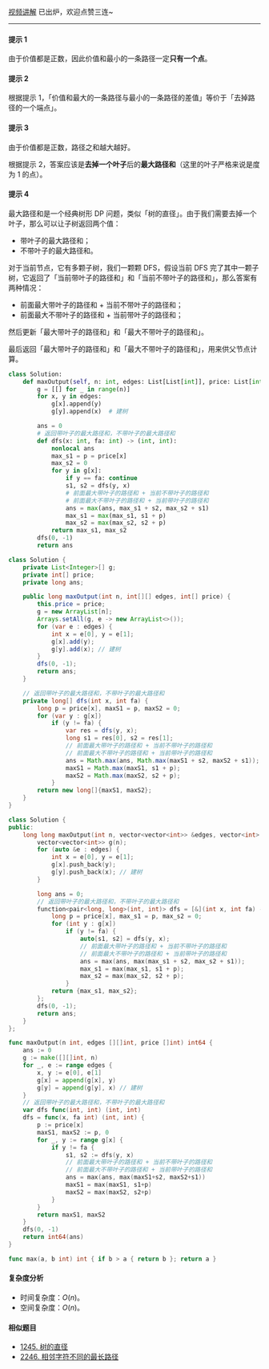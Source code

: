 [视频讲解](https://www.bilibili.com/video/BV1QT41127kJ/) 已出炉，欢迎点赞三连~

---

#### 提示 1

由于价值都是正数，因此价值和最小的一条路径一定**只有一个点**。

#### 提示 2

根据提示 1，「价值和最大的一条路径与最小的一条路径的差值」等价于「去掉路径的一个端点」。

#### 提示 3

由于价值都是正数，路径之和越大越好。

根据提示 2，答案应该是**去掉一个叶子**后的**最大路径和**（这里的叶子严格来说是度为 $1$ 的点）。

#### 提示 4

最大路径和是一个经典树形 DP 问题，类似「树的直径」。由于我们需要去掉一个叶子，那么可以让子树返回两个值：

- 带叶子的最大路径和；
- 不带叶子的最大路径和。

对于当前节点，它有多颗子树，我们一颗颗 DFS，假设当前 DFS 完了其中一颗子树，它返回了「当前带叶子的路径和」和「当前不带叶子的路径和」，那么答案有两种情况：

- 前面最大带叶子的路径和 + 当前不带叶子的路径和；
- 前面最大不带叶子的路径和 + 当前带叶子的路径和；

然后更新「最大带叶子的路径和」和「最大不带叶子的路径和」。

最后返回「最大带叶子的路径和」和「最大不带叶子的路径和」，用来供父节点计算。

```py [sol1-Python3]
class Solution:
    def maxOutput(self, n: int, edges: List[List[int]], price: List[int]) -> int:
        g = [[] for _ in range(n)]
        for x, y in edges:
            g[x].append(y)
            g[y].append(x)  # 建树

        ans = 0
        # 返回带叶子的最大路径和，不带叶子的最大路径和
        def dfs(x: int, fa: int) -> (int, int):
            nonlocal ans
            max_s1 = p = price[x]
            max_s2 = 0
            for y in g[x]:
                if y == fa: continue
                s1, s2 = dfs(y, x)
                # 前面最大带叶子的路径和 + 当前不带叶子的路径和
                # 前面最大不带叶子的路径和 + 当前带叶子的路径和
                ans = max(ans, max_s1 + s2, max_s2 + s1)
                max_s1 = max(max_s1, s1 + p)
                max_s2 = max(max_s2, s2 + p)
            return max_s1, max_s2
        dfs(0, -1)
        return ans
```

```java [sol1-Java]
class Solution {
    private List<Integer>[] g;
    private int[] price;
    private long ans;

    public long maxOutput(int n, int[][] edges, int[] price) {
        this.price = price;
        g = new ArrayList[n];
        Arrays.setAll(g, e -> new ArrayList<>());
        for (var e : edges) {
            int x = e[0], y = e[1];
            g[x].add(y);
            g[y].add(x); // 建树
        }
        dfs(0, -1);
        return ans;
    }

    // 返回带叶子的最大路径和，不带叶子的最大路径和
    private long[] dfs(int x, int fa) {
        long p = price[x], maxS1 = p, maxS2 = 0;
        for (var y : g[x])
            if (y != fa) {
                var res = dfs(y, x);
                long s1 = res[0], s2 = res[1];
                // 前面最大带叶子的路径和 + 当前不带叶子的路径和
                // 前面最大不带叶子的路径和 + 当前带叶子的路径和
                ans = Math.max(ans, Math.max(maxS1 + s2, maxS2 + s1));
                maxS1 = Math.max(maxS1, s1 + p);
                maxS2 = Math.max(maxS2, s2 + p);
            }
        return new long[]{maxS1, maxS2};
    }
}
```

```cpp [sol1-C++]
class Solution {
public:
    long long maxOutput(int n, vector<vector<int>> &edges, vector<int> &price) {
        vector<vector<int>> g(n);
        for (auto &e : edges) {
            int x = e[0], y = e[1];
            g[x].push_back(y);
            g[y].push_back(x); // 建树
        }

        long ans = 0;
        // 返回带叶子的最大路径和，不带叶子的最大路径和
        function<pair<long, long>(int, int)> dfs = [&](int x, int fa) -> pair<long, long> {
            long p = price[x], max_s1 = p, max_s2 = 0;
            for (int y : g[x])
                if (y != fa) {
                    auto[s1, s2] = dfs(y, x);
                    // 前面最大带叶子的路径和 + 当前不带叶子的路径和
                    // 前面最大不带叶子的路径和 + 当前带叶子的路径和
                    ans = max(ans, max(max_s1 + s2, max_s2 + s1));
                    max_s1 = max(max_s1, s1 + p);
                    max_s2 = max(max_s2, s2 + p);
                }
            return {max_s1, max_s2};
        };
        dfs(0, -1);
        return ans;
    }
};
```

```go [sol1-Go]
func maxOutput(n int, edges [][]int, price []int) int64 {
	ans := 0
	g := make([][]int, n)
	for _, e := range edges {
		x, y := e[0], e[1]
		g[x] = append(g[x], y)
		g[y] = append(g[y], x) // 建树
	}
	// 返回带叶子的最大路径和，不带叶子的最大路径和
	var dfs func(int, int) (int, int)
	dfs = func(x, fa int) (int, int) {
		p := price[x]
		maxS1, maxS2 := p, 0
		for _, y := range g[x] {
			if y != fa {
				s1, s2 := dfs(y, x)
				// 前面最大带叶子的路径和 + 当前不带叶子的路径和
				// 前面最大不带叶子的路径和 + 当前带叶子的路径和
				ans = max(ans, max(maxS1+s2, maxS2+s1))
				maxS1 = max(maxS1, s1+p)
				maxS2 = max(maxS2, s2+p)
			}
		}
		return maxS1, maxS2
	}
	dfs(0, -1)
	return int64(ans)
}

func max(a, b int) int { if b > a { return b }; return a }
```

#### 复杂度分析

- 时间复杂度：$O(n)$。
- 空间复杂度：$O(n)$。

#### 相似题目

- [1245. 树的直径](https://leetcode-cn.com/problems/tree-diameter/)
- [2246. 相邻字符不同的最长路径](https://leetcode.cn/problems/longest-path-with-different-adjacent-characters/)
